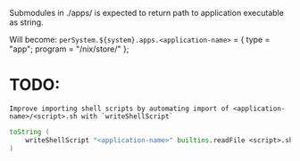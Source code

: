Submodules in ./apps/<application-name> is expected to return path to application executable as string.

Will become:
`perSystem.${system}.apps.<application-name>` = {
    type = "app";
    program = "/nix/store/<path-to-executable>"
};

# TODO:
```
Improve importing shell scripts by automating import of <application-name>/<script>.sh with `writeShellScript`
```

```nix
toString (
    writeShellScript "<application-name>" builtins.readFile <script>.sh
)
```